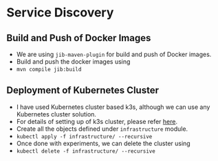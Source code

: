 # Service Discovery

## Build and Push of Docker Images
- We are using `jib-maven-plugin` for build and push of Docker images.
- Build and push the docker images using
- `mvn compile jib:build`

## Deployment of Kubernetes Cluster
- I have used Kubernetes cluster based k3s, although we can use any Kubernetes cluster solution.
- For details of setting up of k3s cluster, please refer [here](https://mynotesontech.wordpress.com/2021/06/19/kubernetes-101/).
- Create all the objects defined under `infrastructure` module.
- `kubectl apply -f infrastructure/ --recursive`
- Once done with experiments, we can delete the cluster using
- `kubectl delete -f infrastructure/ --recursive`